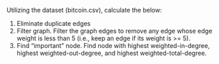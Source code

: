 Utilizing the dataset (bitcoin.csv), calculate the below:

1. Eliminate duplicate edges
2. Filter graph. Filter the graph edges to remove any edge whose edge weight is less than 5 (i.e., keep an edge if its weight is >= 5).
3. Find “important” node. Find node with highest weighted-in-degree, highest weighted-out-degree, and highest weighted-total-degree. 



